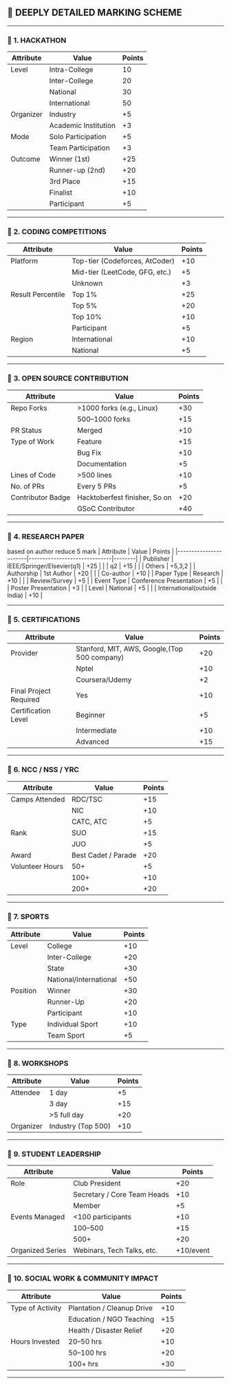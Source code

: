 
## 🧠 DEEPLY DETAILED MARKING SCHEME

---

### 🔹 **1. HACKATHON**

| Attribute        | Value                            | Points |
|------------------|----------------------------------|--------|
| Level            | Intra-College                    | 10     |
|                  | Inter-College                    | 20     |
|                  | National                         | 30     |
|                  | International                    | 50     |
| Organizer        | Industry                         | +5    |
|                  | Academic Institution             | +3     |
| Mode             | Solo Participation               | +5     |
|                  | Team Participation               | +3     |
| Outcome          | Winner (1st)                     | +25    |
|                  | Runner-up (2nd)                  | +20    |
|                  | 3rd Place                        | +15    |
|                  | Finalist                         | +10    |
|                  | Participant                      | +5     |

---

### 🔹 **2. CODING COMPETITIONS**

| Attribute        | Value                            | Points |
|------------------|----------------------------------|--------|
| Platform         | Top-tier (Codeforces, AtCoder)   | +10    |//workout
|                  | Mid-tier (LeetCode, GFG, etc.)   | +5     |
|                  | Unknown                          | +3     |
| Result Percentile| Top 1%                           | +25    |
|                  | Top 5%                           | +20    |
|                  | Top 10%                          | +10    |
|                  | Participant                      | +5     |
| Region           | International                    | +10    |
|                  | National                         | +5     |

---

### 🔹 **3. OPEN SOURCE CONTRIBUTION**

| Attribute             | Value                        | Points |
|-----------------------|------------------------------|--------|
| Repo Forks            | >1000 forks (e.g., Linux)    | +30    |
|                       | 500–1000 forks               | +15    |
| PR Status             | Merged                       | +10    |
| Type of Work          | Feature                      | +15    |
|                       | Bug Fix                      | +10    |
|                       | Documentation                | +5     |
| Lines of Code         | >500 lines                   | +10    |
| No. of PRs            | Every 5 PRs                  | +5     |
| Contributor Badge     | Hacktoberfest finisher, So on| +20    |
|                       | GSoC Contributor             | +40    |

---

### 🔹 **4. RESEARCH PAPER**
based on author reduce 5 mark
| Attribute             | Value                        | Points |
|-----------------------|------------------------------|--------|
| Publisher             | IEEE/Springer/Elsevier(q1)   | +25    |
|                       | q2                           | +15    |
|                       | Others                       | +5,3,2 |
| Authorship            | 1st Author                   | +20    |
|                       | Co-author                    | +10    |
| Paper Type            | Research                     | +10    |
|                       | Review/Survey                | +5     |
| Event Type            | Conference Presentation      | +5     |
|                       | Poster Presentation          | +3     |
| Level                 | National                     | +5     |
|                       | International(outside India) | +10    |

---

### 🔹 **5. CERTIFICATIONS**

| Attribute             | Value                        | Points |
|-----------------------|------------------------------|--------|
| Provider              | Stanford, MIT, AWS, Google,(Top 500 company)   | +20    |
|                       | Nptel                        | +10    |
|                       | Coursera/Udemy               | +2    |
| Final Project Required| Yes                          | +10    |
| Certification Level   | Beginner                     | +5     |
|                       | Intermediate                 | +10    |
|                       | Advanced                     | +15    |

---

### 🔹 **6. NCC / NSS / YRC**

| Attribute             | Value                        | Points |
|-----------------------|------------------------------|--------|
| Camps Attended        | RDC/TSC                      | +15    |
|                       | NIC                          | +10    |
|                       | CATC, ATC                    | +5    |
| Rank                  | SUO                          | +15    |
|                       | JUO                          | +5    |
| Award                 | Best Cadet / Parade          | +20    |
| Volunteer Hours       | 50+                          | +5    |
|                       | 100+                         | +10    |
|                       | 200+                         | +20    |

---

### 🔹 **7. SPORTS**

| Attribute             | Value                        | Points |
|-----------------------|------------------------------|--------|
| Level                 | College                      | +10    |
|                       | Inter-College                | +20    |
|                       | State                        | +30    |
|                       | National/International       | +50    |
| Position              | Winner                       | +30    |
|                       | Runner-Up                    | +20    |
|                       | Participant                  | +10    |
| Type                  | Individual Sport             | +10    |
|                       | Team Sport                   | +5     |

---

### 🔹 **8. WORKSHOPS**

| Attribute              | Value                        | Points |
|------------------------|------------------------------|--------|
| Attendee               | 1 day                        | +5     |
|                        | 3 day                        | +15    |
|                        | >5 full day                  | +20    |
| Organizer              | Industry (Top 500)           | +10    |

---

### 🔹 **9. STUDENT LEADERSHIP**

| Attribute             | Value                        | Points |
|-----------------------|------------------------------|--------|
| Role                  | Club President               | +20    |
|                       | Secretary / Core Team Heads  | +10    |
|                       | Member                       | +5     |
| Events Managed        | <100 participants            | +10    |
|                       | 100–500                      | +15    |
|                       | 500+                         | +20    |
| Organized Series      | Webinars, Tech Talks, etc.   | +10/event |

---

### 🔹 **10. SOCIAL WORK & COMMUNITY IMPACT**

| Attribute             | Value                        | Points |
|-----------------------|------------------------------|--------|
| Type of Activity      | Plantation / Cleanup Drive   | +10    |
|                       | Education / NGO Teaching     | +15    |
|                       | Health / Disaster Relief     | +20    |
| Hours Invested        | 20–50 hrs                    | +10    |
|                       | 50–100 hrs                   | +20    |
|                       | 100+ hrs                     | +30    |

---
